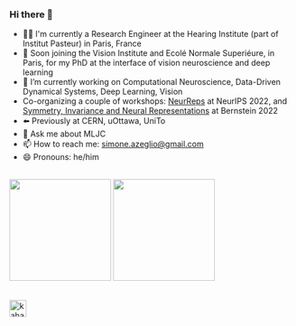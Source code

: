### Hi there 👋

- 👨‍💻 I'm currently a Research Engineer at the Hearing Institute (part of Institut Pasteur) in Paris, France 
- 👯 Soon joining the Vision Institute and Ecolé Normale Superiéure, in Paris, for my PhD at the interface of vision neuroscience and deep learning
- 🔭 I’m currently working on Computational Neuroscience, Data-Driven Dynamical Systems, Deep Learning, Vision
- Co-organizing a couple of workshops: [NeurReps](https://www.neurreps.org/) at NeurIPS 2022, and [Symmetry, Invariance and Neural Representations](https://bernstein-network.de/bernstein-conference/program/satellite-workshops/symmetry-invariance-and-neural-representations/) at Bernstein 2022
- ⬅️ Previously at CERN, uOttawa, UniTo
- 💬 Ask me about MLJC
- 📫 How to reach me: simone.azeglio@gmail.com
- 😄 Pronouns: he/him
  
\
<img height="180em" src="https://github-readme-stats-eight-theta.vercel.app/api?username=sazio&show_icons=true&include_all_commits=true&count_private=true&theme=radical"/> 
<img height="180em" src="https://github-readme-stats-eight-theta.vercel.app/api/top-langs/?username=sazio&layout=compact&langs_count=8&count_private=true&theme=radical"/>

\
<a href="https://www.linkedin.com/in/simoneazeglio/">
  <img align="left" alt="kahanikaar's LinkdeIn" width="30px" src="https://img.icons8.com/color/48/000000/linkedin-circled--v5.png"/>
</a>
